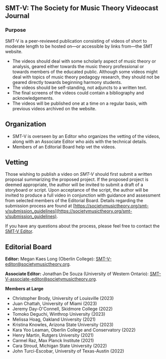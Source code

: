 ## SMT-V: The Society for Music Theory Videocast Journal



### Purpose

SMT-V is a peer-reviewed publication consisting of videos of short to moderate length to be hosted on—or accessible by links from—the SMT website.
- The videos should deal with some scholarly aspect of music theory or analysis, geared either towards the music theory professional or towards members of the educated public. Although some videos might deal with topics of music theory pedagogy research, they should not be geared directly towards beginning harmony students.
- The videos should be self-standing, not adjuncts to a written text.
- The final screens of the videos could contain a bibliography and acknowledgements.
- The videos will be published one at a time on a regular basis, with previous videos archived on the website.

## Organization

- SMT-V is overseen by an Editor who organizes the vetting of the videos, along with an Associate Editor who aids with the technical details.
- Members of an Editorial Board help vet the videos.

## Vetting

Those wishing to publish a video on _SMT-V_ should first submit a written proposal summarizing the proposed project. If the proposed project is deemed appropriate, the author will be invited to submit a draft of a storyboard or script. Upon acceptance of the script, the author will be invited to produce a full video in conjunction with guidance and assessment from selected members of the Editorial Board. Details regarding the submission process are found at [https://societymusictheory.org/smt-v/submission_guidelines](https://societymusictheory.org/smt-v/submission_guidelines).

If you have any questions about the process, please feel free to contact the [SMT-V Editor](mailto:SMT-V-editor@societymusictheory.org).

## Editorial Board

**Editor:** Megan Kaes Long (Oberlin College): [SMT-V-editor@societymusictheory.org](mailto:SMT-V-editor@societymusictheory.org).

**Associate Editor:** Jonathan De Souza (University of Western Ontario): [SMT-V-associate-editor@societymusictheory.org](SMT-V-associate-editor@societymusictheory.org).

**Members at Large**
- Christopher Brody, University of Louisville (2023)
- Juan Chattah, University of Miami (2023)
- Jeremy Day-O'Connell, Skidmore College (2022)
- Tomoko Deguchi, Winthrop University (2023)
- Melissa Hoag, Oakland University (2021)
- Kristina Knowles, Arizona State University (2023)
- Kara Yoo Leaman, Oberlin College and Conservatory (2022)
- Henry Martin, Rutgers University (2021)
- Carmel Raz, Max Planck Institute (2021)
- Cara Stroud, Michigan State University (2022)
- John Turci-Escobar, University of Texas-Austin (2022)
